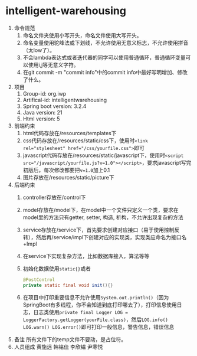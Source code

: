 # intelligent-warehousing

1. 命令规范
   1. 命名文件夹使用小写开头，命名文件使用大写开头。
   2. 命名变量使用驼峰法或下划线，不允许使用无意义标志，不允许使用拼音（太low了）。
   3. 不会lambda表达式或者迭代器的同学可以使用普通循环，普通循环变量可以使用i,j等无意义字符。
   4. 在git commit -m "commit info"中的commit info中最好写明增加、修改了什么。
2. 项目
   1. Group-id: org.iwp
   2. Artifical-id: intelligentwarehousing
   3. Spring boot version: 3.2.4
   4. Java version: 21
   5. Html version: 5
3. 前端约束
   1. html代码存放在/resources/templates下
   2. css代码存放在/resources/static/css下，使用时`<link rel="stylesheet" href="/css/yourfile.css">`即可
   3. javascript代码存放在/resources/static/javascript下，使用时`<script src="/javascript/yourfile.js?v=1.0"></script>`，要求javascript写完初版后，每次修改都要把`v=1.0`加上0.1
   4. 图片存放在/resources/static/picture下
4. 后端约束
   1. controller存放在/control下
   2. model存放在/model下，在model中一个文件只定义一个类，要求在model里的方法只有getter, setter, 构造, 析构，不允许出现复杂的方法
   3. service存放在/service下，首先要求创建对应接口（易于使用控制反转），然后再/service/impl下创建对应的实现类，实现类应命名为接口名+Impl
   4. 在service下实现复杂方法，比如数据库接入，算法等等
   5. 初始化数据使用`static{}`或者

        ``` java
        @PostControl
        private static final void init(){}
        ```

   6. 在项目中打印重要信息不允许使用`System.out.println()`（因为SpringBoot有多线程，你不会知道到底打印哪去了），打印信息使用日志，日志类使用`private final Logger LOG = LoggerFactory.getLogger(yourFile.class)`，然后`LOG.info() LOG.warn() LOG.error()`即可打印一般信息，警告信息，错误信息
5. 备注
   所有文件下的temp文件不要动，是占位符。
6. 人员组成
   黄施远
   韩铭佳
   李欣韫
   尹寒悦